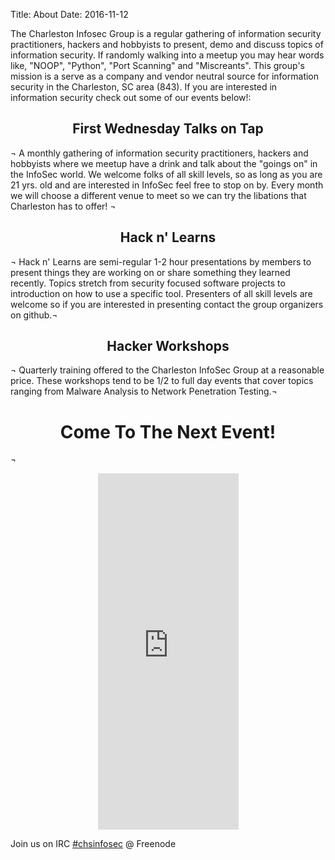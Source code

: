 Title: About
Date: 2016-11-12


The Charleston Infosec Group is a regular gathering of information security practitioners, hackers and hobbyists to present, demo and discuss topics of information security. If randomly walking into a meetup you may hear words like, "NOOP", "Python", "Port Scanning" and "Miscreants". This group's mission is a serve as a company and vendor neutral source for information security in the Charleston, SC area (843). If you are interested in information security check out some of our events below!:

<h2 style="text-align: center;">First Wednesday Talks on Tap</h2>¬
A monthly gathering of information security practitioners, hackers and hobbyists where we meetup have a drink and talk about the "goings on" in the InfoSec world. We welcome folks of all skill levels, so as long as you are 21 yrs. old and are interested in InfoSec feel free to stop on by. Every month we will choose a different venue to meet so we can try the libations that Charleston has to offer! ¬
<h2 style="text-align: center;">Hack n' Learns</h2>¬
Hack n' Learns are semi-regular 1-2 hour presentations by members to present things they are working on or share something they learned recently. Topics stretch from security focused software projects to introduction on how to use a specific tool. Presenters of all skill levels are welcome so if you are interested in presenting contact the group organizers on github.¬
<h2 style="text-align: center;">Hacker Workshops</h2>¬
Quarterly training offered to the Charleston InfoSec Group at a reasonable price. These workshops tend to be 1/2 to full day events that cover topics ranging from Malware Analysis to Network Penetration Testing.¬
<h1 style="text-align: center;">Come To The Next Event!</h1>¬
<p style="text-align: center;"><iframe width="225" height="570" src="http://meetu.ps/32Kzzc" frameborder="0"></iframe></p>

Join us on IRC <a href="irc://irc.freenode.net/chsinfosec">#chsinfosec</a> @ Freenode


